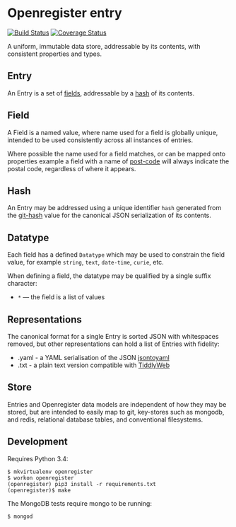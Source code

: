 # Openregister entry

[![Build Status](https://travis-ci.org/openregister/entry.svg?branch=master)](https://travis-ci.org/openregister/entry) [![Coverage Status](https://img.shields.io/coveralls/openregister/entry.svg)](https://coveralls.io/r/openregister/entry)

A uniform, immutable data store, addressable by its contents, with consistent properties and types.

## Entry ##

An Entry is a set of [fields](#Field), addressable by a [hash](#Hash) of its contents.

## Field ##

A Field is a named value, where name used for a field is globally unique, intended to be used consistently across all instances of entries.

Where possible the name used for a field matches, or can be mapped onto properties  example a field with a name of [post-code](http://schema.org/postalCode) will always indicate the postal code, regardless of where it appears.

## Hash ##

An Entry may be addressed using a unique identifier `hash` generated from the [git-hash](http://git-scm.com/book/en/v2/Git-Internals-Git-Objects) value for the canonical JSON serialization of its contents.

## Datatype ##

Each field has a defined `Datatype` which may be used to constrain the field value, for example `string`, `text`, `date-time`, `curie`, etc.

When defining a field, the datatype may be qualified by a single suffix character:

* `*` &mdash; the field is a list of values

## Representations

The canonical format for a single Entry is sorted JSON with whitespaces removed, but other representations can hold a list of Entries with fidelity:

* .yaml - a YAML serialisation of the JSON [jsontoyaml](http://jsontoyaml.com/#python)
* .txt - a plain text version compatible with [TiddlyWeb](http://tiddlyweb.org)

## Store

Entries and Openregister data models are independent of how they may be stored, but are intended to easily map to git, key-stores such as mongodb, and redis, relational database tables, and conventional filesystems.

## Development

Requires Python 3.4:

    $ mkvirtualenv openregister
    $ workon openregister
    (openregister) pip3 install -r requirements.txt
    (openregister)$ make

The MongoDB tests require mongo to be running:

    $ mongod
